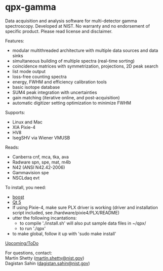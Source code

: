 # qpx-gamma

Data acquisition and analysis software for multi-detector gamma spectroscopy.
Developed at NIST. No warranty and no endorsement of specific product. Please read license and disclaimer.

Features:
* modular multithreaded architecture with multiple data sources and data sinks
* simultaneous building of multiple spectra (real-time sorting)
* coincidence matrices with symmetrization, projections, 2D peak search
* list mode output
* loss-free counting spectra
* energy, FWHM and efficiency calibration tools
* basic isotope database
* SUM4 peak integration with uncertainties
* gain matching (iterative online, and post-acquisition)
* automatic digitizer setting optimization to minimize FWHM

Supports:
* Linux and Mac
* XIA Pixie-4
* HV8
* IsegSHV via Wiener VMUSB

Reads:
* Canberra cnf, mca, tka, ava
* Radware spn, spe, mat, m4b
* N42 (ANSI N42.42-2006)
* Gammavision spe
* NSCLdaq evt

To install, you need:
* [boost](http://www.boost.org/)
* [Qt 5](http://www.qt.io/)
* If using Pixie-4, make sure PLX driver is working (driver and installation script included, see /hardware/pixie4/PLX/README)
* utter the following incantations:
  - to compile './install.sh' will also put sample data files in ~/qpx/
  - to run './qpx'
* to make global, follow it up with 'sudo make install'

[Upcoming/ToDo](https://trello.com/b/YKb96auO/qpx-todo-list)

For questions, contact:
<br>   Martin Shetty (martin.shetty@nist.gov)
<br>   Dagistan Sahin (dagistan.sahin@nist.gov)